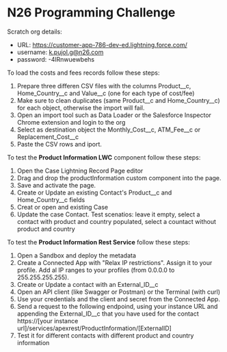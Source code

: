 # N26 Programming Challenge

Scratch org details:
* URL: https://customer-app-786-dev-ed.lightning.force.com/
* username: k.pujol.g@n26.com
* password: -4lRnwuewbehs

To load the costs and fees records follow these steps:
  1. Prepare three differen CSV files with the columns Product__c, Home_Country__c and Value__c (one for each type of cost/fee)
  2. Make sure to clean duplicates (same Product__c and Home_Country__c) for each object, otherwise the import will fail.
  3. Open an import tool such as Data Loader or the Salesforce Inspector Chrome extension and login to the org
  4. Select as destination object the Monthly_Cost__c, ATM_Fee__c or Replacement_Cost__c
  5. Paste the CSV rows and iport.

To test the **Product Information LWC** component follow these steps:

  1. Open the Case Lightning Record Page editor
  2. Drag and drop the productInformation custom component into the page. 
  3. Save and activate the page.
  4. Create or Update an existing Contact's Product__c and Home_Country__c fields
  5. Creat or open and existing Case
  6. Update the case Contact. Test scenatios: leave it empty, select a contact with product and country populated, select a countact without product and country

To test the **Product Information Rest Service** follow these steps:

  1. Open a Sandbox and deploy the metadata
  2. Create a Connected App with "Relax IP restrictions". Assign it to your profile. Add al IP ranges to your profiles (from 0.0.0.0 to 255.255.255.255).
  3. Create or Update a contact with an External_ID__c
  5. Open an API client (like Swagger or Postman) or the Terminal (with curl)
  6. Use your credentials and the client and secret from the Connected App.
  7. Send a request to the following endpoind, using your instance URL and appending the External_ID__c that you have used for the contact https://[your instance url]/services/apexrest/ProductInformation/[ExternalID]
  8. Test it for different contacts with different product and country information
